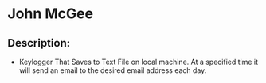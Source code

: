 # John McGee

## Description:
* Keylogger That Saves to Text File on local machine. At a specified time it will send an email to the desired email address each day.
